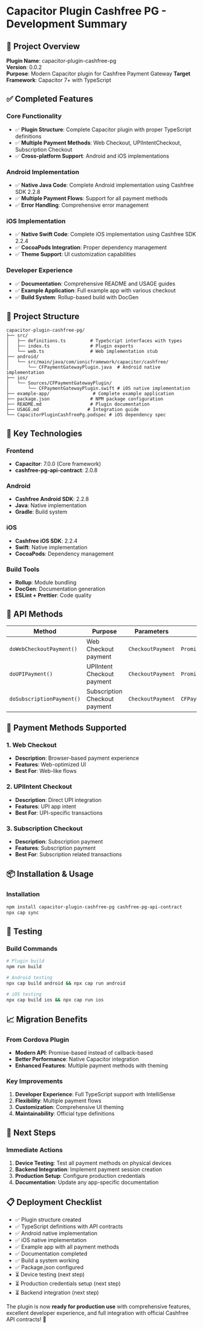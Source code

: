 # Capacitor Plugin Cashfree PG - Development Summary

## 🎯 Project Overview

**Plugin Name**: capacitor-plugin-cashfree-pg  
**Version**: 0.0.2  
**Purpose**: Modern Capacitor plugin for Cashfree Payment Gateway
**Target Framework**: Capacitor 7+ with TypeScript  

## ✅ Completed Features

### Core Functionality
- ✅ **Plugin Structure**: Complete Capacitor plugin with proper TypeScript definitions
- ✅ **Multiple Payment Methods**: Web Checkout, UPIIntentCheckout, Subscription Checkout
- ✅ **Cross-platform Support**: Android and iOS implementations

### Android Implementation
- ✅ **Native Java Code**: Complete Android implementation using Cashfree SDK 2.2.8
- ✅ **Multiple Payment Flows**: Support for all payment methods
- ✅ **Error Handling**: Comprehensive error management

### iOS Implementation  
- ✅ **Native Swift Code**: Complete iOS implementation using Cashfree SDK 2.2.4
- ✅ **CocoaPods Integration**: Proper dependency management
- ✅ **Theme Support**: UI customization capabilities

### Developer Experience
- ✅ **Documentation**: Comprehensive README and USAGE guides
- ✅ **Example Application**: Full example app with various checkout
- ✅ **Build System**: Rollup-based build with DocGen

## 📁 Project Structure

```
capacitor-plugin-cashfree-pg/
├── src/
│   ├── definitions.ts         # TypeScript interfaces with types
│   ├── index.ts               # Plugin exports
│   └── web.ts                 # Web implementation stub
├── android/
│   └── src/main/java/com/ionicframework/capacitor/cashfree/
│       └── CFPaymentGatewayPlugin.java  # Android native implementation
├── ios/
│   └── Sources/CFPaymentGatewayPlugin/
│       └── CFPaymentGatewayPlugin.swift # iOS native implementation  
├── example-app/                # Complete example application
├── package.json               # NPM package configuration
├── README.md                  # Plugin documentation
├── USAGE.md                  # Integration guide
└── CapacitorPluginCashfreePg.podspec # iOS dependency spec
```

## 🔧 Key Technologies

### Frontend
- **Capacitor**: 7.0.0 (Core framework)
- **cashfree-pg-api-contract**: 2.0.8

### Android
- **Cashfree Android SDK**: 2.2.8
- **Java**: Native implementation
- **Gradle**: Build system

### iOS
- **Cashfree iOS SDK**: 2.2.4  
- **Swift**: Native implementation
- **CocoaPods**: Dependency management

### Build Tools
- **Rollup**: Module bundling
- **DocGen**: Documentation generation
- **ESLint + Prettier**: Code quality

## 🚀 API Methods

| Method | Purpose | Parameters | Returns |
|--------|---------|------------|---------|
| `doWebCheckoutPayment()` | Web Checkout payment | `CheckoutPayment` | `Promise<CFPaymentResult>` |
| `doUPIPayment()` | UPIIntent Checkout payment | `CheckoutPayment` | `Promise<CFPaymentResult>` |
| `doSubscriptionPayment()` | Subscription Checkout payment | `CheckoutPayment` | `CFPaymentResult<CFPaymentResult>` |

## 📱 Payment Methods Supported

### 1. Web Checkout
- **Description**: Browser-based payment experience
- **Features**: Web-optimized UI
- **Best For**: Web-like flows

### 2. UPIIntent Checkout
- **Description**: Direct UPI integration
- **Features**: UPI app intent
- **Best For**: UPI-specific transactions

### 3. Subscription Checkout
- **Description**: Subscription payment
- **Features**: Subscription payment
- **Best For**: Subscription related transactions


## 📦 Installation & Usage

### Installation
```bash
npm install capacitor-plugin-cashfree-pg cashfree-pg-api-contract
npx cap sync
```


## 🧪 Testing

### Build Commands
```bash
# Plugin build
npm run build

# Android testing
npx cap build android && npx cap run android

# iOS testing  
npx cap build ios && npx cap run ios
```

## 📈 Migration Benefits

### From Cordova Plugin
- **Modern API**: Promise-based instead of callback-based
- **Better Performance**: Native Capacitor integration
- **Enhanced Features**: Multiple payment methods with theming

### Key Improvements
1. **Developer Experience**: Full TypeScript support with IntelliSense
2. **Flexibility**: Multiple payment flows
3. **Customization**: Comprehensive UI theming
4. **Maintainability**: Official type definitions

## 🚧 Next Steps

### Immediate Actions
1. **Device Testing**: Test all payment methods on physical devices
2. **Backend Integration**: Implement payment session creation
3. **Production Setup**: Configure production credentials
4. **Documentation**: Update any app-specific documentation


## 📋 Deployment Checklist

- ✅ Plugin structure created
- ✅ TypeScript definitions with API contracts
- ✅ Android native implementation  
- ✅ iOS native implementation
- ✅ Example app with all payment methods
- ✅ Documentation completed
- ✅ Build a system working
- ✅ Package.json configured
- ⏳ Device testing (next step)
- ⏳ Production credentials setup (next step)
- ⏳ Backend integration (next step)


The plugin is now **ready for production use** with comprehensive features, excellent developer experience, and full integration with official Cashfree API contracts! 🚀